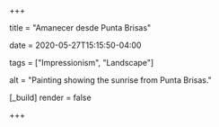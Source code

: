 +++

title = "Amanecer desde Punta Brisas"

date = 2020-05-27T15:15:50-04:00

tags = ["Impressionism", "Landscape"]

alt = "Painting showing the sunrise from Punta Brisas."

[_build]
	render = false

+++

